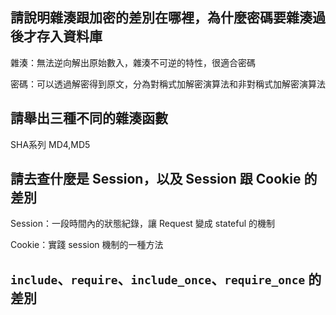 ## 請說明雜湊跟加密的差別在哪裡，為什麼密碼要雜湊過後才存入資料庫
雜湊：無法逆向解出原始數入，雜湊不可逆的特性，很適合密碼

密碼：可以透過解密得到原文，分為對稱式加解密演算法和非對稱式加解密演算法

## 請舉出三種不同的雜湊函數
SHA系列 MD4,MD5

## 請去查什麼是 Session，以及 Session 跟 Cookie 的差別
Session：一段時間內的狀態紀錄，讓 Request 變成 stateful 的機制

Cookie：實踐 session 機制的一種方法

##  `include`、`require`、`include_once`、`require_once` 的差別
